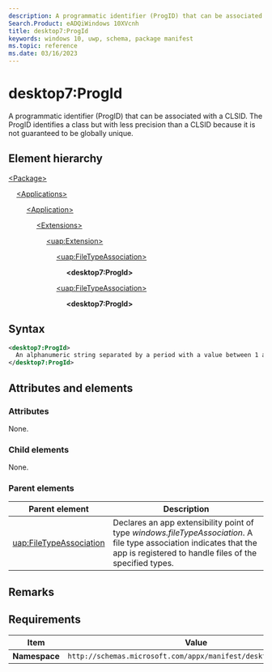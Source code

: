 ```yaml
---
description: A programmatic identifier (ProgID) that can be associated with a CLSID (com:ProgId).
Search.Product: eADQiWindows 10XVcnh
title: desktop7:ProgId
keywords: windows 10, uwp, schema, package manifest
ms.topic: reference
ms.date: 03/16/2023
---
```


# desktop7:ProgId

A programmatic identifier (ProgID) that can be associated with a CLSID. The ProgID identifies a class but with less precision than a CLSID because it is not guaranteed to be globally unique.

## Element hierarchy

[\<Package\>](element-package.md)

&nbsp;&nbsp;&nbsp;&nbsp;[\<Applications\>](element-applications.md)

&nbsp;&nbsp;&nbsp;&nbsp; &nbsp;&nbsp;&nbsp;&nbsp;[\<Application\>](element-application.md)

&nbsp;&nbsp;&nbsp;&nbsp; &nbsp;&nbsp;&nbsp;&nbsp; &nbsp;&nbsp;&nbsp;&nbsp;[\<Extensions\>](element-extensions.md)

&nbsp;&nbsp;&nbsp;&nbsp; &nbsp;&nbsp;&nbsp;&nbsp; &nbsp;&nbsp;&nbsp;&nbsp; &nbsp;&nbsp;&nbsp;&nbsp;[\<uap:Extension\>](element-uap-extension.md)

&nbsp;&nbsp;&nbsp;&nbsp; &nbsp;&nbsp;&nbsp;&nbsp; &nbsp;&nbsp;&nbsp;&nbsp; &nbsp;&nbsp;&nbsp;&nbsp; &nbsp;&nbsp;&nbsp;&nbsp;[\<uap:FileTypeAssociation\>](element-uap-filetypeassociation.md)

&nbsp;&nbsp;&nbsp;&nbsp; &nbsp;&nbsp;&nbsp;&nbsp; &nbsp;&nbsp;&nbsp;&nbsp; &nbsp;&nbsp;&nbsp;&nbsp; &nbsp;&nbsp;&nbsp;&nbsp; &nbsp;&nbsp;&nbsp;&nbsp;**\<desktop7:ProgId\>**

&nbsp;&nbsp;&nbsp;&nbsp; &nbsp;&nbsp;&nbsp;&nbsp; &nbsp;&nbsp;&nbsp;&nbsp; &nbsp;&nbsp;&nbsp;&nbsp; &nbsp;&nbsp;&nbsp;&nbsp;[\<uap:FileTypeAssociation\>](element-uap-filetypeassociation.md)

&nbsp;&nbsp;&nbsp;&nbsp; &nbsp;&nbsp;&nbsp;&nbsp; &nbsp;&nbsp;&nbsp;&nbsp; &nbsp;&nbsp;&nbsp;&nbsp; &nbsp;&nbsp;&nbsp;&nbsp; &nbsp;&nbsp;&nbsp;&nbsp;**\<desktop7:ProgId\>**

## Syntax

```xml
<desktop7:ProgId>
  An alphanumeric string separated by a period with a value between 1 and 255 characters in length (for example: token1.token2 or token1.token2.token3)
</desktop7:ProgId>
```

## Attributes and elements

### Attributes

None.

### Child elements

None.

### Parent elements

| Parent element | Description |
|-|-|
| [uap:FileTypeAssociation](element-uap-filetypeassociation.md) | Declares an app extensibility point of type *windows.fileTypeAssociation*. A file type association indicates that the app is registered to handle files of the specified types. |

## Remarks



## Requirements

| Item | Value |
|--|--|
| **Namespace** | `http://schemas.microsoft.com/appx/manifest/desktop/windows10/7` |
